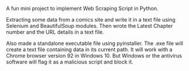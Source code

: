 A fun mini project to implement Web Scraping Script in Python. 

Extracting some data from a comics site and write it in a text file using Selenium and BeautifulSoup modules. Then wrote the Latest Chapter number and the URL details in a text file. 

Also made a standalone executable file using pyinstaller. The .exe file will create a text file containing data in its current path. It will work with a Chrome browser version 92 in Windows 10. But Windows or the antivirus software will flag it as a malicious script and block it.
